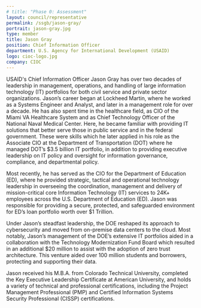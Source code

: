 ```yaml
---
# title: "Phase 0: Assessment"
layout: council/representative
permalink: /ssgb/jason-gray/
portrait: jason-gray.jpg
type: member
title: Jason Gray
position: Chief Information Officer 
department: U.S. Agency for International Development (USAID)
logo: cioc-logo.jpg
company: CIOC 
---
```


USAID's Chief Information Officer Jason Gray has over two decades of leadership in management, operations, and handling of large information technology (IT) portfolios for both civil service and private sector organizations. Jason’s career began at Lockheed Martin, where he worked as a Systems Engineer and Analyst, and later in a management role for over a decade. He has also spent time in the healthcare field, as CIO of the Miami VA Healthcare System and as Chief Technology Officer of the National Naval Medical Center. Here, he became familiar with providing IT solutions that better serve those in public service and in the federal government. These were skills which he later applied in his role as the Associate CIO at the Department of Transportation (DOT) where he managed DOT’s $3.5 billion IT portfolio, in addition to providing executive leadership on IT policy and oversight for information governance, compliance, and departmental policy.

Most recently, he has served as the CIO for the Department of Education (ED), where he provided strategic, tactical and operational technology leadership in overseeing the coordination, management and delivery of mission-critical core Information Technology (IT) services to 24K+ employees across the U.S. Department of Education (ED). Jason was responsible for providing a secure, protected, and safeguarded environment for ED’s loan portfolio worth over $1 Trillion. 

Under Jason’s steadfast leadership, the DOE reshaped its approach to cybersecurity and moved from on-premise data centers to the cloud. Most notably, Jason’s management of the DOE’s extensive IT portfolios aided in a collaboration with the Technology Modernization Fund Board which resulted in an additional $20 million to assist with the adoption of zero trust architecture. This venture aided over 100 million students and borrowers, protecting and supporting their data.

Jason received his M.B.A. from Colorado Technical University, completed the Key Executive Leadership Certificate at American University, and holds a variety of technical and professional certifications, including the Project Management Professional (PMP) and Certified Information Systems Security Professional (CISSP) certifications.

